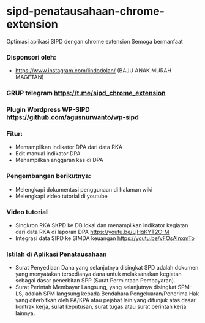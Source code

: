 # sipd-penatausahaan-chrome-extension
Optimasi aplikasi SIPD dengan chrome extension
Semoga bermanfaat

### Disponsori oleh:
- https://www.instagram.com/lindodolan/ (BAJU ANAK MURAH MAGETAN)

### GRUP telegram https://t.me/sipd_chrome_extension

### Plugin Wordpress WP-SIPD https://github.com/agusnurwanto/wp-sipd

### Fitur:
- Memampilkan indikator DPA dari data RKA
- Edit manual indikator DPA
- Menampilkan anggaran kas di DPA

### Pengembangan berikutnya:
- Melengkapi dokumentasi penggunaan di halaman wiki
- Melengkapi video tutorial di youtube

### Video tutorial
- Singkron RKA SKPD ke DB lokal dan menampilkan indikator kegiatan dari data RKA di laporan DPA https://youtu.be/LjHqKYT2C-M
- Integrasi data SIPD ke SIMDA keuangan https://youtu.be/vFOsAlnxmTo

### Istilah di Aplikasi Penatausahaan
- Surat Penyediaan Dana yang selanjutnya disingkat SPD adalah dokumen yang menyatakan tersedianya dana untuk melaksanakan kegiatan sebagai dasar penerbitan SPP (Surat Permintaan Pembayaran).
- Surat Perintah Membayar Langsung, yang selanjutnya disingkat SPM-LS, adalah SPM langsung kepada Bendahara Pengeluaran/Penerima Hak yang diterbitkan oleh PA/KPA atau pejabat lain yang ditunjuk atas dasar kontrak kerja, surat keputusan, surat tugas atau surat perintah kerja lainnya.